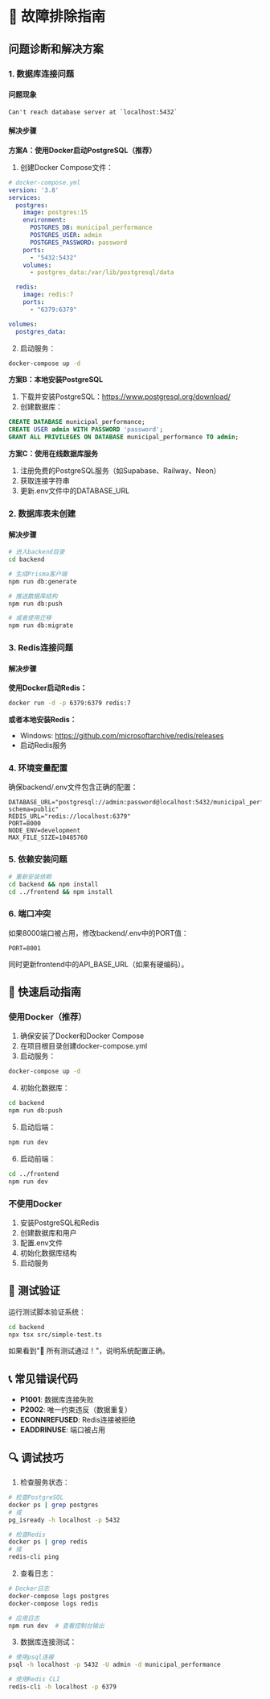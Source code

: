 # 🔧 故障排除指南

## 问题诊断和解决方案

### 1. 数据库连接问题

#### 问题现象
```
Can't reach database server at `localhost:5432`
```

#### 解决步骤

**方案A：使用Docker启动PostgreSQL（推荐）**

1. 创建Docker Compose文件：
```yaml
# docker-compose.yml
version: '3.8'
services:
  postgres:
    image: postgres:15
    environment:
      POSTGRES_DB: municipal_performance
      POSTGRES_USER: admin
      POSTGRES_PASSWORD: password
    ports:
      - "5432:5432"
    volumes:
      - postgres_data:/var/lib/postgresql/data

  redis:
    image: redis:7
    ports:
      - "6379:6379"

volumes:
  postgres_data:
```

2. 启动服务：
```bash
docker-compose up -d
```

**方案B：本地安装PostgreSQL**

1. 下载并安装PostgreSQL：https://www.postgresql.org/download/
2. 创建数据库：
```sql
CREATE DATABASE municipal_performance;
CREATE USER admin WITH PASSWORD 'password';
GRANT ALL PRIVILEGES ON DATABASE municipal_performance TO admin;
```

**方案C：使用在线数据库服务**

1. 注册免费的PostgreSQL服务（如Supabase、Railway、Neon）
2. 获取连接字符串
3. 更新.env文件中的DATABASE_URL

### 2. 数据库表未创建

#### 解决步骤
```bash
# 进入backend目录
cd backend

# 生成Prisma客户端
npm run db:generate

# 推送数据库结构
npm run db:push

# 或者使用迁移
npm run db:migrate
```

### 3. Redis连接问题

#### 解决步骤

**使用Docker启动Redis：**
```bash
docker run -d -p 6379:6379 redis:7
```

**或者本地安装Redis：**
- Windows: https://github.com/microsoftarchive/redis/releases
- 启动Redis服务

### 4. 环境变量配置

确保backend/.env文件包含正确的配置：
```env
DATABASE_URL="postgresql://admin:password@localhost:5432/municipal_performance?schema=public"
REDIS_URL="redis://localhost:6379"
PORT=8000
NODE_ENV=development
MAX_FILE_SIZE=10485760
```

### 5. 依赖安装问题

```bash
# 重新安装依赖
cd backend && npm install
cd ../frontend && npm install
```

### 6. 端口冲突

如果8000端口被占用，修改backend/.env中的PORT值：
```env
PORT=8001
```

同时更新frontend中的API_BASE_URL（如果有硬编码）。

## 🚀 快速启动指南

### 使用Docker（推荐）

1. 确保安装了Docker和Docker Compose
2. 在项目根目录创建docker-compose.yml
3. 启动服务：
```bash
docker-compose up -d
```
4. 初始化数据库：
```bash
cd backend
npm run db:push
```
5. 启动后端：
```bash
npm run dev
```
6. 启动前端：
```bash
cd ../frontend
npm run dev
```

### 不使用Docker

1. 安装PostgreSQL和Redis
2. 创建数据库和用户
3. 配置.env文件
4. 初始化数据库结构
5. 启动服务

## 🧪 测试验证

运行测试脚本验证系统：
```bash
cd backend
npx tsx src/simple-test.ts
```

如果看到"🎉 所有测试通过！"，说明系统配置正确。

## 📞 常见错误代码

- **P1001**: 数据库连接失败
- **P2002**: 唯一约束违反（数据重复）
- **ECONNREFUSED**: Redis连接被拒绝
- **EADDRINUSE**: 端口被占用

## 🔍 调试技巧

1. 检查服务状态：
```bash
# 检查PostgreSQL
docker ps | grep postgres
# 或
pg_isready -h localhost -p 5432

# 检查Redis
docker ps | grep redis
# 或
redis-cli ping
```

2. 查看日志：
```bash
# Docker日志
docker-compose logs postgres
docker-compose logs redis

# 应用日志
npm run dev  # 查看控制台输出
```

3. 数据库连接测试：
```bash
# 使用psql连接
psql -h localhost -p 5432 -U admin -d municipal_performance

# 使用Redis CLI
redis-cli -h localhost -p 6379
```